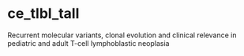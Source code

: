 # ce_tlbl_tall
Recurrent molecular variants, clonal evolution and clinical relevance in pediatric and adult T-cell lymphoblastic neoplasia
